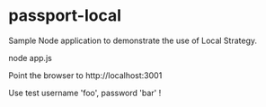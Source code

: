 # passport-local

Sample Node application to demonstrate the use of Local Strategy.

node app.js

Point the browser to http://localhost:3001

Use test username 'foo', password 'bar' !
